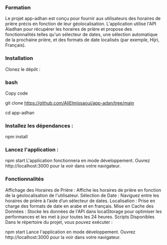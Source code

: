 ### Formation
Le projet app-adhan est conçu pour fournir aux utilisateurs des horaires de prière précis en fonction de leur géolocalisation. L'application utilise l'API Aladhan pour récupérer les horaires de prière et propose des fonctionnalités telles qu'un sélecteur de dates, une sélection automatique de la prochaine prière, et des formats de date localisés (par exemple, Hijri, Français).

### Installation
Clonez le dépôt :

### bash
Copy code

git clone https://github.com/AliElmissaoui/app-adan/tree/main


cd app-adhan

### Installez les dépendances :

npm install
### Lancez l'application :


npm start
L'application fonctionnera en mode développement.
Ouvrez http://localhost:3000 pour la voir dans votre navigateur.

### Fonctionnalités
Affichage des Horaires de Prière : Affiche les horaires de prière en fonction de la géolocalisation de l'utilisateur.
Sélection de Date : Naviguez entre les horaires de prière à l’aide d’un sélecteur de dates.
Localisation : Prise en charge des formats de date en arabe et en français.
Mise en Cache des Données : Stocke les données de l'API dans localStorage pour optimiser les performances et les met à jour toutes les 24 heures.
Scripts Disponibles
Dans le répertoire du projet, vous pouvez exécuter :

npm start
Lance l'application en mode développement.
Ouvrez http://localhost:3000 pour la voir dans votre navigateur.

